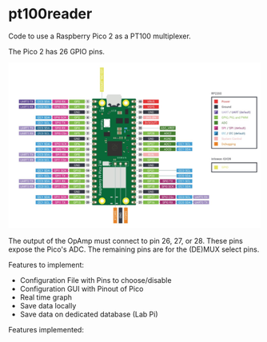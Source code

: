 # pt100reader
Code to use a Raspberry Pico 2 as a PT100 multiplexer.

The Pico 2 has 26 GPIO pins.

![pico2](./pico2pinout.jpg)

The output of the OpAmp must connect to pin 26, 27, or 28. These pins expose the Pico's ADC.
The remaining pins are for the (DE)MUX select pins.

Features to implement:
- Configuration File with Pins to choose/disable
- Configuration GUI with Pinout of Pico
- Real time graph
- Save data locally
- Save data on dedicated database (Lab Pi)

Features implemented:
